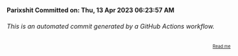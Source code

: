 **Parixshit Committed on: Thu, 13 Apr 2023 06:23:57 AM** <!-- 5c9df03c-6dc7-4f3c-be51-ac8e4a2e72b2 -->

###### This is an automated commit generated by a GitHub Actions workflow.

<div align="right"><sub><sup><a href="https://github.com/Parixshit/AutoCommit.git">Read me</a></sup></sub></div>
